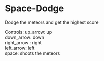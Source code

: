 # Space-Dodge

Dodge the meteors and get the highest score 

Controls:
up_arrow: up          
down_arrow: down            
right_arrow : right         
left_arrow: left      
space: shoots the meteors
